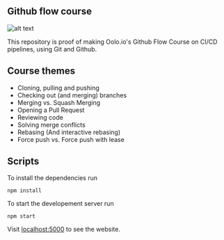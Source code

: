 ## Github flow course

![alt text](https://imgur.com/i8Oy1Rv.png)

This repository is proof of making Oolo.io's Github Flow Course on CI/CD pipelines, using Git and Github.

## Course themes

- Cloning, pulling and pushing
- Checking out (and merging) branches
- Merging vs. Squash Merging
- Opening a Pull Request
- Reviewing code
- Solving merge conflicts
- Rebasing (And interactive rebasing)
- Force push vs. Force push with lease


## Scripts

To install the dependencies run

```
npm install
```

To start the developement server run

```
npm start
```

Visit [localhost:5000](http://localhost:5000) to see the website.
